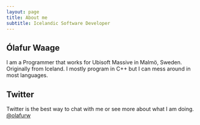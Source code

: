 ```yaml
---
layout: page
title: About me
subtitle: Icelandic Software Developer
---
```


## Ólafur Waage

I am a Programmer that works for Ubisoft Massive in Malmö, Sweden. Originally from Iceland. I mostly program in C++ but I can mess around in most languages.

## Twitter

Twitter is the best way to chat with me or see more about what I am doing.
[@olafurw](https://twitter.com/olafurw)